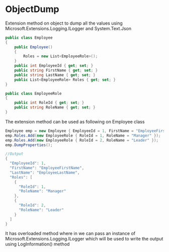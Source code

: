 # ObjectDump
Extension method on object to dump all the values using Microsoft.Extensions.Logging.ILogger and System.Text.Json

```csharp
public class Employee
{
    public Employee()
    {
        Roles = new List<EmployeeRole>();
    }
    public int EmployeeId { get; set; }
    public string FirstName { get; set; }
    public string LastName { get; set; }
    public List<EmployeeRole> Roles { get; set; }
}

public class EmployeeRole
{
    public int RoleId { get; set; }
    public string RoleName { get; set; }
}
```
The extension method can be used as following on Employee class

```csharp
Employee emp = new Employee { EmployeeId = 1, FirstName = "EmployeeFirstName", LastName = "EmployeeLastName" };
emp.Roles.Add(new EmployeeRole { RoleId = 1, RoleName = "Manager" });
emp.Roles.Add(new EmployeeRole { RoleId = 2, RoleName = "Leader" });
emp.DumpProperties();

//Output
{
  "EmployeeId": 1,
  "FirstName": "EmployeeFirstName",
  "LastName": "EmployeeLastName",
  "Roles": [
    {
      "RoleId": 1,
      "RoleName": "Manager"
    },
    {
      "RoleId": 2,
      "RoleName": "Leader"
    }
  ]
}
```
It has overloaded method where in we can pass an instance of Microsoft.Extensions.Logging.ILogger which will be used to write the output using LogInformation() method
